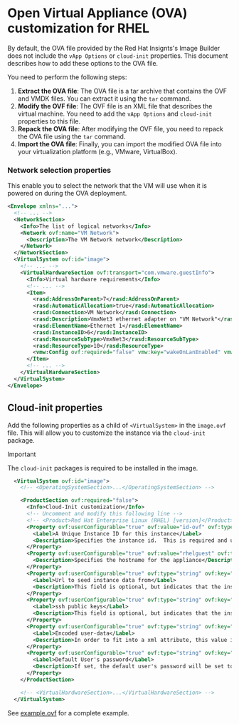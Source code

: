 # Open Virtual Appliance (OVA) customization for RHEL

By default, the OVA file provided by the Red Hat Insignts's Image Builder does not include the `vApp Options` or `cloud-init` properties. This document describes how to add these options to the OVA file.

You need to perform the following steps:
1. **Extract the OVA file**: The OVA file is a tar archive that contains the OVF and VMDK files. You can extract it using the `tar` command.
2. **Modify the OVF file**: The OVF file is an XML file that describes the virtual machine. You need to add the `vApp Options` and `cloud-init` properties to this file.
3. **Repack the OVA file**: After modifying the OVF file, you need to repack the OVA file using the `tar` command.
4. **Import the OVA file**: Finally, you can import the modified OVA file into your virtualization platform (e.g., VMware, VirtualBox).

### Network selection properties

This enable you to select the network that the VM will use when it is powered on during the OVA deployment.

```xml
<Envelope xmlns="...">
  <!-- ... -->
  <NetworkSection>
    <Info>The list of logical networks</Info>
    <Network ovf:name="VM Network">
      <Description>The VM Network network</Description>
    </Network>
  </NetworkSection>
  <VirtualSystem ovf:id="image">
    <!-- ... -->
    <VirtualHardwareSection ovf:transport="com.vmware.guestInfo">
      <Info>Virtual hardware requirements</Info>
      <!-- ... -->
      <Item>
        <rasd:AddressOnParent>7</rasd:AddressOnParent>
        <rasd:AutomaticAllocation>true</rasd:AutomaticAllocation>
        <rasd:Connection>VM Network</rasd:Connection>
        <rasd:Description>VmxNet3 ethernet adapter on "VM Network"</rasd:Description>
        <rasd:ElementName>Ethernet 1</rasd:ElementName>
        <rasd:InstanceID>6</rasd:InstanceID>
        <rasd:ResourceSubType>VmxNet3</rasd:ResourceSubType>
        <rasd:ResourceType>10</rasd:ResourceType>
        <vmw:Config ovf:required="false" vmw:key="wakeOnLanEnabled" vmw:value="true"/>
      </Item>
      <!-- ... -->
    </VirtualHardwareSection>
  </VirtualSystem>
</Envelope>
```


## Cloud-init properties

Add the following properties as a child of `<VirtualSystem>` in the `image.ovf` file. This will allow you to customize the instance via the `cloud-init` package.

> [!IMPORTANT]
> The `cloud-init` packages is required to be installed in the image.

```xml
  <VirtualSystem ovf:id="image">
    <!-- <OperatingSystemSection>...</OperatingSystemSection> -->

    <ProductSection ovf:required="false">
      <Info>Cloud-Init customization</Info>
      <!-- Uncomment and modify this following line -->
      <!-- <Product>Red Hat Enterprise Linux (RHEL) [version]</Product> -->
      <Property ovf:userConfigurable="true" ovf:value="id-ovf" ovf:type="string" ovf:key="instance-id">
        <Label>A Unique Instance ID for this instance</Label>
        <Description>Specifies the instance id.  This is required and used to determine if the machine should take "first boot" actions</Description>
      </Property>
      <Property ovf:userConfigurable="true" ovf:value="rhelguest" ovf:type="string" ovf:key="hostname">
        <Description>Specifies the hostname for the appliance</Description>
      </Property>
      <Property ovf:userConfigurable="true" ovf:type="string" ovf:key="seedfrom">
        <Label>Url to seed instance data from</Label>
        <Description>This field is optional, but indicates that the instance should 'seed' user-data and meta-data from the given url.  If set to 'http://tinyurl.com/sm-' is given, meta-data will be pulled from http://tinyurl.com/sm-meta-data and user-data from http://tinyurl.com/sm-user-data.  Leave this empty if you do not want to seed from a url.</Description>
      </Property>
      <Property ovf:userConfigurable="true" ovf:type="string" ovf:key="public-keys">
        <Label>ssh public keys</Label>
        <Description>This field is optional, but indicates that the instance should populate the default user's 'authorized_keys' with this value</Description>
      </Property>
      <Property ovf:userConfigurable="true" ovf:type="string" ovf:key="user-data">
        <Label>Encoded user-data</Label>
        <Description>In order to fit into a xml attribute, this value is base64 encoded . It will be decoded, and then processed normally as user-data.</Description>
      </Property>
      <Property ovf:userConfigurable="true" ovf:type="string" ovf:key="password">
        <Label>Default User's password</Label>
        <Description>If set, the default user's password will be set to this value to allow password based login.  The password will be good for only a single login.  If set to the string 'RANDOM' then a random password will be generated, and written to the console.</Description>
      </Property>
    </ProductSection>

    <!-- <VirtualHardwareSection>...</VirtualHardwareSection> -->
  </VirtualSystem>
```

See [example.ovf](../ova/example.ovf) for a complete example.
